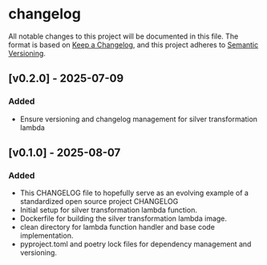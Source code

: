 # changelog

All notable changes to this project will be documented in this file.
The format is based on [Keep a Changelog](https://keepachangelog.com/en/1.0.0/), and this project adheres to [Semantic Versioning](https://semver.org/spec/v2.0.0.html).

## [v0.2.0] - 2025-07-09

### Added

- Ensure versioning and changelog management for silver transformation lambda

## [v0.1.0] - 2025-08-07

### Added

- This CHANGELOG file to hopefully serve as an evolving example of a standardized open source project CHANGELOG
- Initial setup for silver transformation lambda function.
- Dockerfile for building the silver transformation lambda image.
- clean directory for lambda function handler and base code implementation.
- pyproject.toml and poetry lock files for dependency management and versioning.